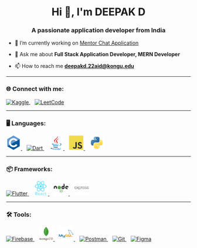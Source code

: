 <h1 align="center">Hi 👋, I'm DEEPAK D</h1>
<h3 align="center">A passionate application developer from India</h3>

- 🔭 I’m currently working on [Mentor Chat Application](https://github.com/deepak-dee3/Mentor_Chat_Application)

- 💬 Ask me about **Full Stack Application Developer, MERN Developer**

- 📫 How to reach me **deepakd.22aid@kongu.edu**

---

<h3 align="left">🌐 Connect with me:</h3>
<p align="left">
  <a href="https://kaggle.com/deepakdurai" target="_blank">
    <img align="center" src="https://raw.githubusercontent.com/rahuldkjain/github-profile-readme-generator/master/src/images/icons/Social/kaggle.svg" alt="Kaggle" height="30" width="40" />
  </a>
  &nbsp;&nbsp;
  <a href="https://www.leetcode.com/deepak_d3" target="_blank">
    <img align="center" src="https://raw.githubusercontent.com/rahuldkjain/github-profile-readme-generator/master/src/images/icons/Social/leet-code.svg" alt="LeetCode" height="30" width="40" />
  </a>
</p>


---


<h3 align="left">🖥️ Languages:</h3>
<p align="left">  
  <a href="https://www.cprogramming.com/" target="_blank" rel="noreferrer">  
    <img src="https://raw.githubusercontent.com/devicons/devicon/master/icons/c/c-original.svg" alt="C" width="40" height="40"/>  
  </a>
  &nbsp;&nbsp;
  <a href="https://dart.dev" target="_blank" rel="noreferrer">  
    <img src="https://www.vectorlogo.zone/logos/dartlang/dartlang-icon.svg" alt="Dart" width="40" height="40"/>  
  </a>
  &nbsp;&nbsp;
  <a href="https://www.java.com" target="_blank" rel="noreferrer">  
    <img src="https://raw.githubusercontent.com/devicons/devicon/master/icons/java/java-original.svg" alt="Java" width="40" height="40"/>  
  </a>
  &nbsp;&nbsp;
  <a href="https://developer.mozilla.org/en-US/docs/Web/JavaScript" target="_blank" rel="noreferrer">  
    <img src="https://raw.githubusercontent.com/devicons/devicon/master/icons/javascript/javascript-original.svg" alt="JavaScript" width="40" height="40"/>  
  </a>
  &nbsp;&nbsp;
  <a href="https://www.python.org/" target="_blank" rel="noreferrer">  
    <img src="https://raw.githubusercontent.com/devicons/devicon/master/icons/python/python-original.svg" alt="Python" width="40" height="40"/>  
  </a>
</p>

---

<h3 align="left">📦 Frameworks:</h3>
<p align="left">  
  <a href="https://flutter.dev" target="_blank" rel="noreferrer">  
    <img src="https://www.vectorlogo.zone/logos/flutterio/flutterio-icon.svg" alt="Flutter" width="40" height="40"/>  
  </a>
  &nbsp;&nbsp;
  <a href="https://reactjs.org/" target="_blank" rel="noreferrer">  
    <img src="https://raw.githubusercontent.com/devicons/devicon/master/icons/react/react-original-wordmark.svg" alt="React" width="40" height="40"/>  
  </a>
  &nbsp;&nbsp;
  <a href="https://nodejs.org" target="_blank" rel="noreferrer">  
    <img src="https://raw.githubusercontent.com/devicons/devicon/master/icons/nodejs/nodejs-original-wordmark.svg" alt="Node.js" width="40" height="40"/>  
  </a>
  &nbsp;&nbsp;
  <a href="https://expressjs.com" target="_blank" rel="noreferrer">  
    <img src="https://raw.githubusercontent.com/devicons/devicon/master/icons/express/express-original-wordmark.svg" alt="Express.js" width="40" height="40"/>  
  </a>
</p>

---

<h3 align="left">🛠️ Tools:</h3>
<p align="left">
  <a href="https://firebase.google.com/" target="_blank" rel="noreferrer">  
    <img src="https://www.vectorlogo.zone/logos/firebase/firebase-icon.svg" alt="Firebase" width="40" height="40"/>  
  </a>
  &nbsp;&nbsp;
  <a href="https://www.mongodb.com/" target="_blank" rel="noreferrer">  
    <img src="https://raw.githubusercontent.com/devicons/devicon/master/icons/mongodb/mongodb-original-wordmark.svg" alt="MongoDB" width="40" height="40"/>  
  </a>
  &nbsp;&nbsp;
  <a href="https://www.mysql.com/" target="_blank" rel="noreferrer">  
    <img src="https://raw.githubusercontent.com/devicons/devicon/master/icons/mysql/mysql-original-wordmark.svg" alt="MySQL" width="40" height="40"/>  
  </a>
  &nbsp;&nbsp;
  <a href="https://www.postman.com/" target="_blank" rel="noreferrer">  
    <img src="https://www.vectorlogo.zone/logos/getpostman/getpostman-icon.svg" alt="Postman" width="40" height="40"/>  
  </a>
  &nbsp;&nbsp;
  <a href="https://git-scm.com/" target="_blank" rel="noreferrer">  
    <img src="https://www.vectorlogo.zone/logos/git-scm/git-scm-icon.svg" alt="Git" width="40" height="40"/>  
  </a>
  &nbsp;&nbsp;
  <a href="https://figma.com/" target="_blank" rel="noreferrer">  
    <img src="https://www.vectorlogo.zone/logos/figma/figma-icon.svg" alt="Figma" width="40" height="40"/>  
  </a>
</p>
